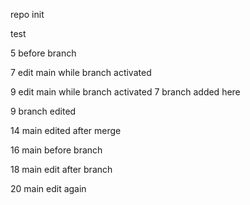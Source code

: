 repo init

test

5 before branch

7 edit main while branch activated

9 edit main while branch activated
7 branch added here

9 branch edited

14 main edited after merge

16 main before branch

18 main edit after branch

20 main edit again